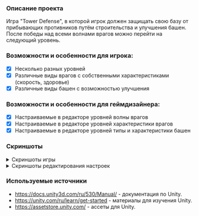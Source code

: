 ### Описание проекта

Игра "Tower Defense", в которой игрок должен защищать свою базу от прибывающих противников путём строительства и улучшения башен. После победы над всеми волнами врагов можно перейти на следующий уровень.

### Возможности и особенности для игрока:

- [x] Несколько разных уровней
- [x] Различные виды врагов с собственными характеристиками (скорость, здоровье)
- [x] Различные виды башен с возможностью улучшения

### Возможности и особенности для геймдизайнера:
- [x] Настраиваемые в редакторе уровней волны врагов
- [x] Настраиваемые в редакторе уровней характеристики врагов
- [x] Настраиваемые в редакторе уровней типы и характеристики башен

### Скриншоты

<details>
  <summary>Скриншоты игры</summary>

![Screenshot](https://github.com/nlight9122/td-game/blob/master/screenshots/Screenshot_2.png?raw=true)
![Screenshot](https://github.com/nlight9122/td-game/blob/master/screenshots/Screenshot_3.png?raw=true)
![Screenshot](https://github.com/nlight9122/td-game/blob/master/screenshots/Screenshot_4.png?raw=true)
![Screenshot](https://github.com/nlight9122/td-game/blob/master/screenshots/Screenshot_5.png?raw=true)

Больше скриншотов в директории `screenshots`.

</details>

<details>
  <summary>Скриншоты редактирования настроек</summary>

![Screenshot](https://github.com/nlight9122/td-game/blob/master/screenshots/Screenshot_6.png?raw=true)
![Screenshot](https://github.com/nlight9122/td-game/blob/master/screenshots/Screenshot_7.png?raw=true)
![Screenshot](https://github.com/nlight9122/td-game/blob/master/screenshots/Screenshot_8.png?raw=true)

Больше скриншотов в директории `screenshots`.

</details>


### Используемые источники
- <https://docs.unity3d.com/ru/530/Manual/> - документация по Unity.
- <https://unity.com/ru/learn/get-started> - материалы для изучения Unity.
- <https://assetstore.unity.com/> - ассеты для Unity.
